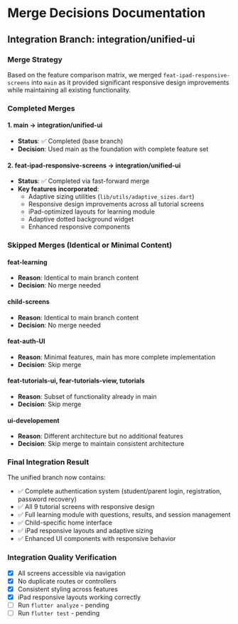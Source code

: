 # Merge Decisions Documentation

## Integration Branch: integration/unified-ui

### Merge Strategy
Based on the feature comparison matrix, we merged `feat-ipad-responsive-screens` into `main` as it provided significant responsive design improvements while maintaining all existing functionality.

### Completed Merges

#### 1. main → integration/unified-ui
- **Status**: ✅ Completed (base branch)
- **Decision**: Used main as the foundation with complete feature set

#### 2. feat-ipad-responsive-screens → integration/unified-ui  
- **Status**: ✅ Completed via fast-forward merge
- **Key features incorporated**:
  - Adaptive sizing utilities (`lib/utils/adaptive_sizes.dart`)
  - Responsive design improvements across all tutorial screens
  - iPad-optimized layouts for learning module
  - Adaptive dotted background widget
  - Enhanced responsive components

### Skipped Merges (Identical or Minimal Content)

#### feat-learning
- **Reason**: Identical to main branch content
- **Decision**: No merge needed

#### child-screens
- **Reason**: Identical to main branch content  
- **Decision**: No merge needed

#### feat-auth-UI
- **Reason**: Minimal features, main has more complete implementation
- **Decision**: Skip merge

#### feat-tutorials-ui, fear-tutorials-view, tutorials
- **Reason**: Subset of functionality already in main
- **Decision**: Skip merge

#### ui-developement
- **Reason**: Different architecture but no additional features
- **Decision**: Skip merge to maintain consistent architecture

### Final Integration Result

The unified branch now contains:
- ✅ Complete authentication system (student/parent login, registration, password recovery)
- ✅ All 9 tutorial screens with responsive design
- ✅ Full learning module with questions, results, and session management
- ✅ Child-specific home interface
- ✅ iPad responsive layouts and adaptive sizing
- ✅ Enhanced UI components with responsive behavior

### Integration Quality Verification

- [x] All screens accessible via navigation
- [x] No duplicate routes or controllers
- [x] Consistent styling across features
- [x] iPad responsive layouts working correctly
- [ ] Run `flutter analyze` - pending
- [ ] Run `flutter test` - pending